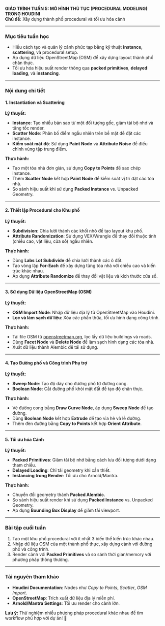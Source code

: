 **GIÁO TRÌNH TUẤN 5: MÔ HÌNH THỦ TỤC (PROCEDURAL MODELING) TRONG HOUDINI**  
**Chủ đề:** Xây dựng thành phố procedural và tối ưu hóa cảnh  

---

### **Mục tiêu tuần học**  
- Hiểu cách tạo và quản lý cảnh phức tạp bằng kỹ thuật **instance**, **scattering**, và procedural setup.  
- Áp dụng dữ liệu OpenStreetMap (OSM) để xây dựng layout thành phố chân thực.  
- Tối ưu hóa hiệu suất render thông qua **packed primitives**, **delayed loading**, và **instancing**.  

---

### **Nội dung chi tiết**  

#### **1. Instantiation và Scattering**  
**Lý thuyết:**  
- **Instance**: Tạo nhiều bản sao từ một đối tượng gốc, giảm tải bộ nhớ và tăng tốc render.  
- **Scatter Node**: Phân bố điểm ngẫu nhiên trên bề mặt để đặt các instance.  
- **Kiểm soát mật độ**: Sử dụng **Paint Node** và **Attribute Noise** để điều chỉnh vùng tập trung điểm.  

**Thực hành:**  
- Tạo một tòa nhà đơn giản, sử dụng **Copy to Points** để sao chép instance.  
- Thêm **Scatter Node** kết hợp **Paint Node** để kiểm soát vị trí đặt các tòa nhà.  
- So sánh hiệu suất khi sử dụng **Packed Instance** vs. Unpacked Geometry.  

---

#### **2. Thiết lập Procedural cho Khu phố**  
**Lý thuyết:**  
- **Subdivision**: Chia lưới thành các khối nhỏ để tạo layout khu phố.  
- **Attribute Randomization**: Sử dụng VEX/Wrangle để thay đổi thuộc tính (chiều cao, vật liệu, cửa sổ) ngẫu nhiên.  

**Thực hành:**  
- Dùng **Labs Lot Subdivide** để chia lưới thành các ô đất.  
- Tạo vòng lặp **For-Each** để xây dựng từng tòa nhà với chiều cao và kiến trúc khác nhau.  
- Áp dụng **Attribute Randomize** để thay đổi vật liệu và kích thước cửa sổ.  

---

#### **3. Sử dụng Dữ liệu OpenStreetMap (OSM)**  
**Lý thuyết:**  
- **OSM Import Node**: Nhập dữ liệu địa lý từ OpenStreetMap vào Houdini.  
- **Lọc và làm sạch dữ liệu**: Xóa các phần thừa, tối ưu hình dạng công trình.  

**Thực hành:**  
- Tải file OSM từ [openstreetmap.org](https://www.openstreetmap.org), lọc lấy dữ liệu buildings và roads.  
- Dùng **Facet Node** và **Delete Node** để làm sạch hình dạng các tòa nhà.  
- Xuất dữ liệu thành Alembic để tái sử dụng.  

---

#### **4. Tạo Đường phố và Công trình Phụ trợ**  
**Lý thuyết:**  
- **Sweep Node**: Tạo độ dày cho đường phố từ đường cong.  
- **Boolean Node**: Cắt đường phố khỏi mặt đất để tạo độ chân thực.  

**Thực hành:**  
- Vẽ đường cong bằng **Draw Curve Node**, áp dụng **Sweep Node** để tạo đường.  
- Dùng **Boolean Node** kết hợp **Extrude** để tạo vỉa hè và lề đường.  
- Thêm đèn đường bằng **Copy to Points** kết hợp **Orient Attribute**.  

---

#### **5. Tối ưu hóa Cảnh**  
**Lý thuyết:**  
- **Packed Primitives**: Giảm tải bộ nhớ bằng cách lưu đối tượng dưới dạng tham chiếu.  
- **Delayed Loading**: Chỉ tải geometry khi cần thiết.  
- **Instancing trong Render**: Tối ưu cho Arnold/Mantra.  

**Thực hành:**  
- Chuyển đổi geometry thành **Packed Alembic**.  
- So sánh hiệu suất render khi sử dụng **Packed Instance** vs. Unpacked Geometry.  
- Áp dụng **Bounding Box Display** để giảm tải viewport.  

---

### **Bài tập cuối tuần**  
1. Tạo một khu phố procedural với ít nhất 3 biến thể kiến trúc khác nhau.  
2. Nhập dữ liệu OSM của một thành phố thực, xây dựng cảnh với đường phố và công trình.  
3. Render cảnh với **Packed Primitives** và so sánh thời gian/memory với phương pháp thông thường.  

---

### **Tài nguyên tham khảo**  
- **Houdini Documentation**: Nodes như *Copy to Points*, *Scatter*, *OSM Import*.  
- **OpenStreetMap**: Trích xuất dữ liệu địa lý miễn phí.  
- **Arnold/Mantra Settings**: Tối ưu render cho cảnh lớn.  

**Lưu ý:** Thử nghiệm nhiều phương pháp procedural khác nhau để tìm workflow phù hợp với dự án! 🌆
